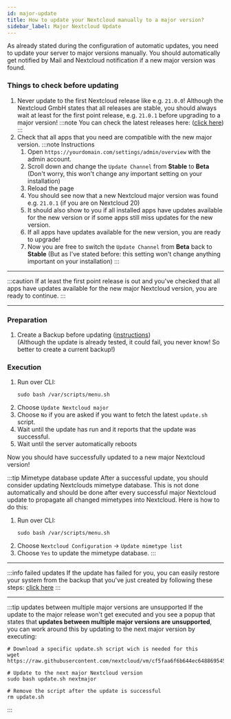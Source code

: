 ```yaml
---
id: major-update
title: How to update your Nextcloud manually to a major version?
sidebar_label: Major Nextcloud Update
---
```


As already stated during the configuration of automatic updates, you need to update your server to major versions manually. You should automatically get notified by Mail and Nextcloud notification if a new major version was found. 

### Things to check before updating
1. Never update to the first Nextcloud release like e.g. `21.0.0`! Although the Nextcloud GmbH states that all releases are stable, you should always wait at least for the first point release, e.g. `21.0.1` before upgrading to a major version!
    :::note
    You can check the latest releases here: ([click here](https://github.com/nextcloud/server/releases))
    :::
1. Check that all apps that you need are compatible with the new major version.
    :::note Instructions
    1. Open `https://yourdomain.com/settings/admin/overview` with the admin account.
    1. Scroll down and change the `Update Channel` from **Stable** to **Beta** (Don't worry, this won't change any important setting on your installation)
    1. Reload the page
    1. You should see now that a new Nextcloud major version was found e.g. `21.0.1` (if you are on Nextcloud 20)
    1. It should also show to you if all installed apps have updates available for the new version or if some apps still miss updates for the new version.
    1. If all apps have updates available for the new version, you are ready to upgrade!
    1. Now you are free to switch the `Update Channel` from **Beta** back to **Stable** (But as I've stated before: this setting won't change anything important on your installation)
    :::

---

:::caution
If at least the first point release is out and you've checked that all apps have updates available for the new major Nextcloud version, you are ready to continue.
:::

---

### Preparation
1. Create a Backup before updating ([instructions](./manual-backup))<br/>
(Although the update is already tested, it could fail, you never know! So better to create a current backup!)

### Execution
1. Run over CLI:
    ```shell
    sudo bash /var/scripts/menu.sh
    ```
1. Choose `Update Nextcloud major`
1. Choose `No` if you are asked if you want to fetch the latest `update.sh` script.
1. Wait until the update has run and it reports that the update was successful.
1. Wait until the server automatically reboots

Now you should have successfully updated to a new major Nextcloud version!

:::tip Mimetype database update
After a successful update, you should consider updating Nextclouds mimetype database. This is not done automatically and should be done after every successful major Nextcloud update to propagate all changed mimetypes into Nextcloud. Here is how to do this:
1. Run over CLI:
    ```shell
    sudo bash /var/scripts/menu.sh
    ```
1. Choose `Nextcloud Configuration` -> `Update mimetype list`
1. Choose `Yes` to update the mimetype database.
:::

---

:::info failed updates
If the update has failed for you, you can easily restore your system from the backup that you've just created by following these steps: [click here](./restore-system)
:::

---

:::tip updates between multiple major versions are unsupported
If the update to the major release won't get executed and you see a popup that states that **updates between multiple major versions are unsupported**, you can work around this by updating to the next major version by executing:
```shell
# Download a specific update.sh script wich is needed for this
wget https://raw.githubusercontent.com/nextcloud/vm/cf5faa6f6b644ec648869545e1bbbf6d2faf3113/static/update.sh

# Update to the next major Nextcloud version
sudo bash update.sh nextmajor

# Remove the script after the update is successful
rm update.sh
```
:::
